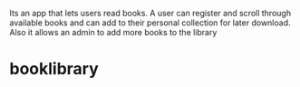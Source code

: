 Its an app that lets users read books. A user can register and scroll through available books and can add to their personal collection for later download. Also it allows an admin to add more books to the library
# booklibrary

